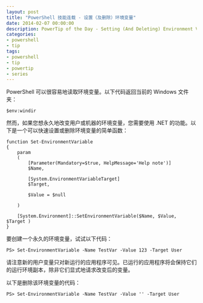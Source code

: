 ```yaml
---
layout: post
title: "PowerShell 技能连载 - 设置（及删除）环境变量"
date: 2014-02-07 00:00:00
description: PowerTip of the Day - Setting (And Deleting) Environment Variables
categories:
- powershell
- tip
tags:
- powershell
- tip
- powertip
- series
---
```

PowerShell 可以很容易地读取环境变量。以下代码返回当前的 Windows 文件夹：

	$env:windir

然而，如果您想永久地改变用户或机器的环境变量，您需要使用 .NET 的功能。以下是一个可以快速设置或删除环境变量的简单函数：

	function Set-EnvironmentVariable
	{
	    param
	    (
	        [Parameter(Mandatory=$true, HelpMessage='Help note')]
	        $Name,
	
	        [System.EnvironmentVariableTarget]
	        $Target,
	
	        $Value = $null
	
	    )
	
	    [System.Environment]::SetEnvironmentVariable($Name, $Value, $Target )
	}


要创建一个永久的环境变量，试试以下代码：

	PS> Set-EnvironmentVariable -Name TestVar -Value 123 -Target User

请注意新的用户变量只对新运行的应用程序可见。已运行的应用程序将会保持它们的运行环境副本，除非它们显式地请求改变后的变量。

以下是删除该环境变量的代码：

	PS> Set-EnvironmentVariable -Name TestVar -Value '' -Target User

<!--本文国际来源：[Setting (And Deleting) Environment Variables](http://community.idera.com/powershell/powertips/b/tips/posts/setting-and-deleting-environment-variables)-->
